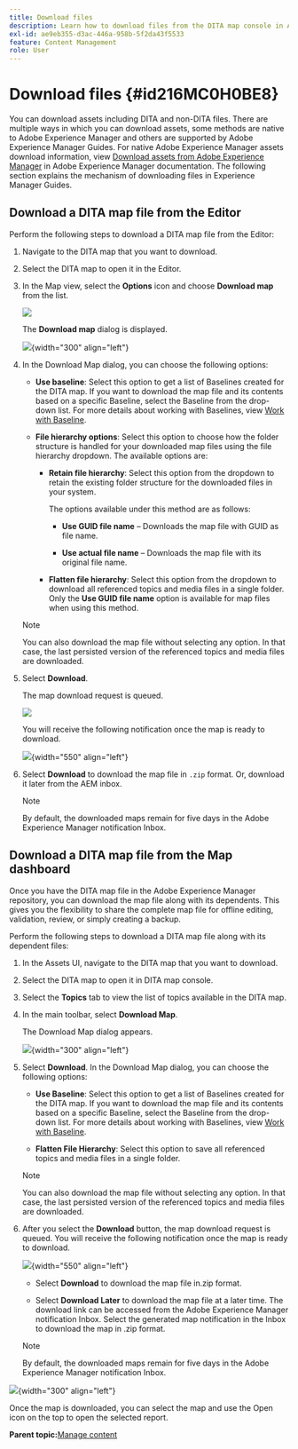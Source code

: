 ```yaml
---
title: Download files
description: Learn how to download files from the DITA map console in AEM Guides and export a DITA map file in AEM repository.
exl-id: ae9eb355-d3ac-446a-958b-5f2da43f5533
feature: Content Management
role: User
---
```

# Download files {#id216MC0H0BE8}

You can download assets including DITA and non-DITA files. There are multiple ways in which you can download assets, some methods are native to Adobe Experience Manager and others are supported by Adobe Experience Manager Guides. For native Adobe Experience Manager assets download information, view [Download assets from Adobe Experience Manager](https://experienceleague.adobe.com/docs/experience-manager-cloud-service/assets/manage/download-assets-from-aem.html) in Adobe Experience Manager documentation. The following section explains the mechanism of downloading files in Experience Manager Guides.

## Download a DITA map file from the Editor 

Perform the following steps to download a DITA map file from the Editor:

1. Navigate to the DITA map that you want to download.
1. Select the DITA map to open it in the Editor.
    
1. In the Map view, select the **Options** icon and choose **Download map** from the list.  

    ![](images/download-map-option-editor.png)

    The **Download map** dialog is displayed. 

    ![](images/download-map-dialog-new.png){width="300" align="left"}

1. In the Download Map dialog, you can choose the following options:

    - **Use baseline**: Select this option to get a list of Baselines created for the DITA map. If you want to download the map file and its contents based on a specific Baseline, select the Baseline from the drop-down list. For more details about working with Baselines, view [Work with Baseline](generate-output-use-baseline-for-publishing.md#).
    
    - **File hierarchy options**: Select this option to choose how the folder structure is handled for your downloaded map files using the file hierarchy dropdown. The available options are:
    
        - **Retain file hierarchy**: Select this option from the dropdown to retain the existing folder structure for the downloaded files in your system. 

            The options available under this method are as follows:

            - **Use GUID file name** – Downloads the map file with GUID as file name.

            - **Use actual file name** – Downloads the map file with its original file name.

        - **Flatten file hierarchy**: Select this option from the dropdown to download all referenced topics and media files in a single folder. Only the **Use GUID file name** option is available for map files when using this method. 
    
    >[!NOTE]
    >
    > You can also download the map file without selecting any option. In that case, the last persisted version of the referenced topics and media files are downloaded.
1. Select **Download**.

    The map download request is queued. 
    
    ![](images/download-map-notification.png)

    You will receive the following notification once the map is ready to download.

    ![](images/download-map-success-message.png){width="550" align="left"}

1. Select **Download** to download the map file in `.zip` format. Or, download it later from the AEM inbox. 

    >[!NOTE]
    >
    > By default, the downloaded maps remain for five days in the Adobe Experience Manager notification Inbox.

## Download a DITA map file from the Map dashboard 

Once you have the DITA map file in the Adobe Experience Manager repository, you can download the map file along with its dependents. This gives you the flexibility to share the complete map file for offline editing, validation, review, or simply creating a backup.

Perform the following steps to download a DITA map file along with its dependent files:

1.  In the Assets UI, navigate to the DITA map that you want to download.

1.  Select the DITA map to open it in DITA map console.

1.  Select the **Topics** tab to view the list of topics available in the DITA map.

1.  In the main toolbar, select **Download Map**.

    The Download Map dialog appears.

    ![](images/download-map.png){width="300" align="left"}

1.  Select **Download**. In the Download Map dialog, you can choose the following options:

    -   **Use Baseline**: Select this option to get a list of Baselines created for the DITA map. If you want to download the map file and its contents based on a specific Baseline, select the Baseline from the drop-down list. For more details about working with Baselines, view [Work with Baseline](generate-output-use-baseline-for-publishing.md#).
    
    -   **Flatten File Hierarchy**: Select this option to save all referenced topics and media files in a single folder.     


    >[!NOTE]
    >
    > You can also download the map file without selecting any option. In that case, the last persisted version of the referenced topics and media files are downloaded.

1.  After you select the **Download** button, the map download request is queued. You will receive the following notification once the map is ready to download.

    ![](images/download-map-prompt.png){width="550" align="left"}

    -   Select **Download** to download the map file in.zip format.

    -   Select **Download Later** to download the map file at a later time. The download link can be accessed from the Adobe Experience Manager notification Inbox. Select the generated map notification in the Inbox to download the map in .zip format.

    >[!NOTE]
    >
    > By default, the downloaded maps remain for five days in the Adobe Experience Manager notification Inbox.

![](images/download-map-inbox.png){width="300" align="left"}

Once the map is downloaded, you can select the map and use the Open icon on the top to open the selected report.

**Parent topic:**[Manage content](authoring.md)
